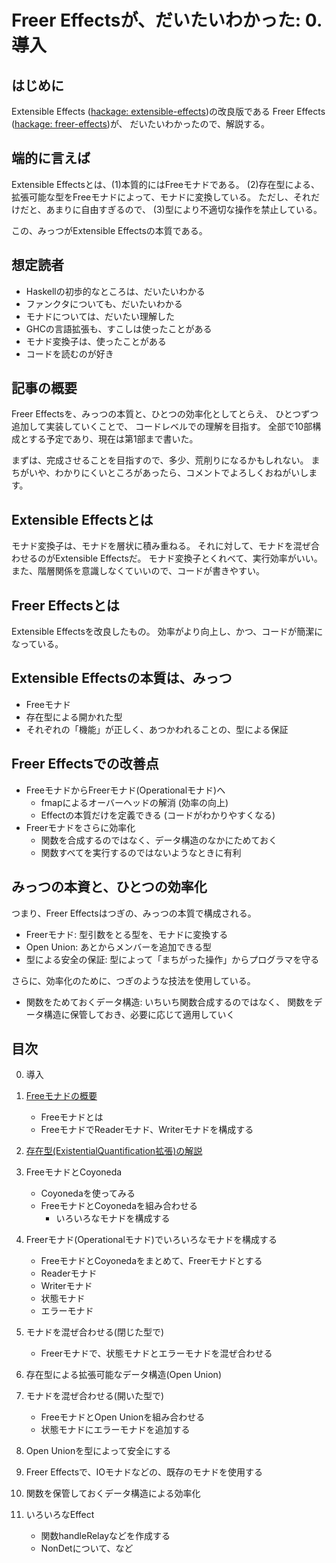 Freer Effectsが、だいたいわかった: 0. 導入
=========================================

はじめに
--------

Extensible Effects ([hackage: extensible-effects](
	https://hackage.haskell.org/package/extensible-effects))の改良版である
Freer Effects ([hackage: freer-effects](
	https://hackage.haskell.org/package/freer-effects))が、
だいたいわかったので、解説する。

端的に言えば
------------

Extensible Effectsとは、(1)本質的にはFreeモナドである。
(2)存在型による、拡張可能な型をFreeモナドによって、モナドに変換している。
ただし、それだけだと、あまりに自由すぎるので、
(3)型により不適切な操作を禁止している。

この、みっつがExtensible Effectsの本質である。

想定読者
--------

* Haskellの初歩的なところは、だいたいわかる
* ファンクタについても、だいたいわかる
* モナドについては、だいたい理解した
* GHCの言語拡張も、すこしは使ったことがある
* モナド変換子は、使ったことがある
* コードを読むのが好き

記事の概要
----------

Freer Effectsを、みっつの本質と、ひとつの効率化としてとらえ、
ひとつずつ追加して実装していくことで、
コードレベルでの理解を目指す。
全部で10部構成とする予定であり、現在は第1部まで書いた。

まずは、完成させることを目指すので、多少、荒削りになるかもしれない。
まちがいや、わかりにくいところがあったら、コメントでよろしくおねがいします。

Extensible Effectsとは
----------------------

モナド変換子は、モナドを層状に積み重ねる。
それに対して、モナドを混ぜ合わせるのがExtensible Effectsだ。
モナド変換子とくれべて、実行効率がいい。
また、階層関係を意識しなくていいので、コードが書きやすい。

Freer Effectsとは
-----------------

Extensible Effectsを改良したもの。
効率がより向上し、かつ、コードが簡潔になっている。

Extensible Effectsの本質は、みっつ
----------------------------------

* Freeモナド
* 存在型による開かれた型
* それぞれの「機能」が正しく、あつかわれることの、型による保証

Freer Effectsでの改善点
-----------------------

* FreeモナドからFreerモナド(Operationalモナド)へ
	+ fmapによるオーバーヘッドの解消 (効率の向上)
	+ Effectの本質だけを定義できる (コードがわかりやすくなる)
* Freerモナドをさらに効率化
	+ 関数を合成するのではなく、データ構造のなかにためておく
	+ 関数すべてを実行するのではないようなときに有利

みっつの本資と、ひとつの効率化
------------------------------

つまり、Freer Effectsはつぎの、みっつの本質で構成される。

* Freerモナド: 型引数をとる型を、モナドに変換する
* Open Union: あとからメンバーを追加できる型
* 型による安全の保証: 型によって「まちがった操作」からプログラマを守る

さらに、効率化のために、つぎのような技法を使用している。

* 関数をためておくデータ構造: 
	いちいち関数合成するのではなく、
	関数をデータ構造に保管しておき、必要に応じて適用していく

目次
----

0. 導入

1. [Freeモナドの概要](free-monad/free-monad.md)
	* Freeモナドとは
	* FreeモナドでReaderモナド、Writerモナドを構成する
2. [存在型(ExistentialQuantification拡張)の解説](
	existential-quantification/existentials.md)
3. FreeモナドとCoyoneda
	* Coyonedaを使ってみる
	* FreeモナドとCoyonedaを組み合わせる
		+ いろいろなモナドを構成する
4. Freerモナド(Operationalモナド)でいろいろなモナドを構成する
	* FreeモナドとCoyonedaをまとめて、Freerモナドとする
	* Readerモナド
	* Writerモナド
	* 状態モナド
	* エラーモナド
5. モナドを混ぜ合わせる(閉じた型で)
	* Freerモナドで、状態モナドとエラーモナドを混ぜ合わせる
6. 存在型による拡張可能なデータ構造(Open Union)
7. モナドを混ぜ合わせる(開いた型で)
	* FreeモナドとOpen Unionを組み合わせる
	* 状態モナドにエラーモナドを追加する
8. Open Unionを型によって安全にする
9. Freer Effectsで、IOモナドなどの、既存のモナドを使用する
10. 関数を保管しておくデータ構造による効率化
11. いろいろなEffect
	* 関数handleRelayなどを作成する
	* NonDetについて、など
